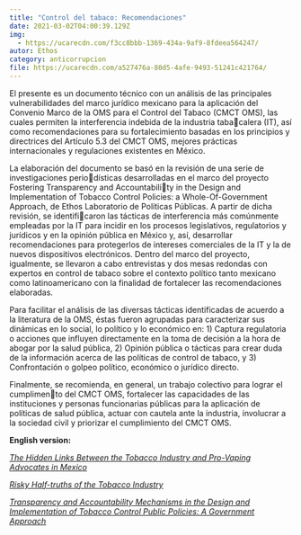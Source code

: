 ```yaml
---
title: "Control del tabaco: Recomendaciones"
date: 2021-03-02T04:00:39.129Z
img:
  - https://ucarecdn.com/f3cc8bbb-1369-434a-9af9-8fdeea564247/
autor: Ethos
category: anticorrupcion
file: https://ucarecdn.com/a527476a-80d5-4afe-9493-51241c421764/
---
```

El presente es un documento técnico con un análisis de las principales vulnerabilidades del marco jurídico mexicano para la aplicación del Convenio Marco de la OMS para el Control del Tabaco (CMCT OMS), las cuales permiten la interferencia indebida de la industria tabacalera (IT), así como recomendaciones para su fortalecimiento basadas en los principios y directrices del Artículo 5.3 del CMCT OMS, mejores prácticas internacionales y regulaciones existentes en México.

La elaboración del documento se basó en la revisión de una serie de investigaciones periodísticas desarrolladas en el marco del proyecto Fostering Transparency and Accountability in the Design and Implementation of Tobacco Control Policies: a Whole-Of-Government Approach, de Ethos Laboratorio de Políticas Públicas. A partir de dicha revisión, se identificaron las tácticas de interferencia más comúnmente empleadas por la IT para incidir en los procesos legislativos, regulatorios y jurídicos y en la opinión pública en México y, así, desarrollar recomendaciones para protegerlos de intereses comerciales de la IT y la de nuevos dispositivos electrónicos. Dentro del marco del proyecto, igualmente, se llevaron a cabo entrevistas y dos mesas redondas con expertos en control de tabaco sobre el contexto político tanto mexicano como latinoamericano con la finalidad de fortalecer las recomendaciones elaboradas.

Para facilitar el análisis de las diversas tácticas identificadas de acuerdo a la literatura de la OMS, éstas fueron agrupadas para caracterizar sus dinámicas en lo social, lo político y lo económico en: 1) Captura regulatoria o acciones que influyen directamente en la toma de decisión a la hora de abogar por la salud pública, 2) Opinión pública o tácticas para crear duda de la información acerca de las políticas de control de tabaco, y 3) Confrontación o golpeo político, económico o jurídico directo.

Finalmente, se recomienda, en general, un trabajo colectivo para lograr el cumplimento del CMCT OMS, fortalecer las capacidades de las instituciones y personas funcionarias públicas para la aplicación de políticas de salud pública, actuar con cautela ante la industria, involucrar a la sociedad civil y priorizar el cumplimiento del CMCT OMS.

**English version:**

[](https://www.ethos.org.mx/wp-content/uploads/2021/03/adobe-pdf.png)*[The Hidden Links Between the Tobacco Industry and Pro-Vaping Advocates in Mexico](https://www.ethos.org.mx/wp-content/uploads/2021/03/Tabaco-y-voceros-PDF-WEB_EN.pdf)*

*[Risky Half-truths of the Tobacco Industry](https://www.ethos.org.mx/wp-content/uploads/2021/03/Ethos.Tabaco.V2.210221_EN-1.pdf)*

*[Transparency and Accountability Mechanisms in the Design and Implementation of Tobacco Control Public Policies: A Government Approach](https://www.ethos.org.mx/wp-content/uploads/2021/03/Transparency-and-Accountability-Mechanisms-in-the-Design-and-Implementation-of-Tobacco-Control-Public-Policies-1.pdf)*